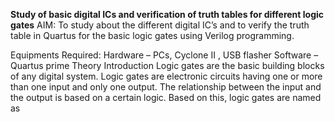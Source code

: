 **Study of basic digital ICs and verification of truth tables for different logic gates**
AIM: To study about the different digital IC’s and to verify the truth table in Quartus for the basic logic gates using Verilog programming.

Equipments Required: Hardware – PCs, Cyclone II , USB flasher Software – Quartus prime Theory Introduction Logic gates are the basic building blocks of any digital system. Logic gates are electronic circuits having one or more than one input and only one output. The relationship between the input and the output is based on a certain logic. Based on this, logic gates are named as
